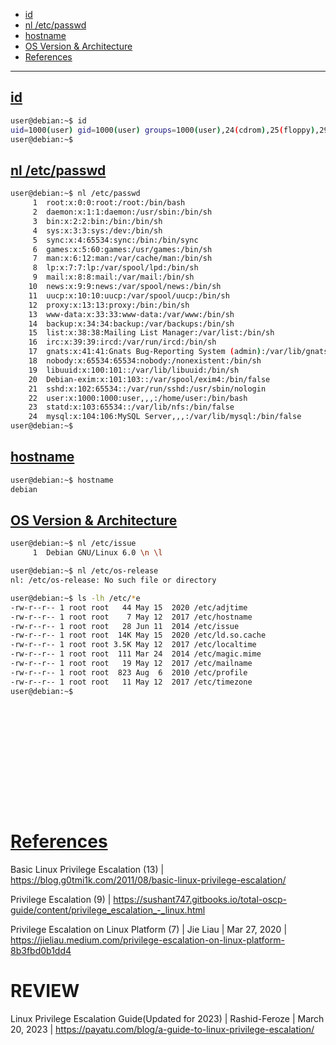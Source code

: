 - [id](#id)
- [nl /etc/passwd](#nl-etcpasswd)
- [hostname](#hostname)
- [OS Version & Architecture](#os-version--architecture)
- [References](#references)

-------------------------------------------

## [id](#id-1)
```sh
user@debian:~$ id
uid=1000(user) gid=1000(user) groups=1000(user),24(cdrom),25(floppy),29(audio),30(dip),44(video),46(plugdev)
user@debian:~$
```

## [nl /etc/passwd](#nl-etcpasswd-1)
```sh
user@debian:~$ nl /etc/passwd
     1  root:x:0:0:root:/root:/bin/bash
     2  daemon:x:1:1:daemon:/usr/sbin:/bin/sh
     3  bin:x:2:2:bin:/bin:/bin/sh
     4  sys:x:3:3:sys:/dev:/bin/sh
     5  sync:x:4:65534:sync:/bin:/bin/sync
     6  games:x:5:60:games:/usr/games:/bin/sh
     7  man:x:6:12:man:/var/cache/man:/bin/sh
     8  lp:x:7:7:lp:/var/spool/lpd:/bin/sh
     9  mail:x:8:8:mail:/var/mail:/bin/sh
    10  news:x:9:9:news:/var/spool/news:/bin/sh
    11  uucp:x:10:10:uucp:/var/spool/uucp:/bin/sh
    12  proxy:x:13:13:proxy:/bin:/bin/sh
    13  www-data:x:33:33:www-data:/var/www:/bin/sh
    14  backup:x:34:34:backup:/var/backups:/bin/sh
    15  list:x:38:38:Mailing List Manager:/var/list:/bin/sh
    16  irc:x:39:39:ircd:/var/run/ircd:/bin/sh
    17  gnats:x:41:41:Gnats Bug-Reporting System (admin):/var/lib/gnats:/bin/sh
    18  nobody:x:65534:65534:nobody:/nonexistent:/bin/sh
    19  libuuid:x:100:101::/var/lib/libuuid:/bin/sh
    20  Debian-exim:x:101:103::/var/spool/exim4:/bin/false
    21  sshd:x:102:65534::/var/run/sshd:/usr/sbin/nologin
    22  user:x:1000:1000:user,,,:/home/user:/bin/bash
    23  statd:x:103:65534::/var/lib/nfs:/bin/false
    24  mysql:x:104:106:MySQL Server,,,:/var/lib/mysql:/bin/false
user@debian:~$ 
```

## [hostname](#hostname-1)
```sh
user@debian:~$ hostname
debian
```

## [OS Version & Architecture](#os-version--architecture-1)
```sh
user@debian:~$ nl /etc/issue
     1  Debian GNU/Linux 6.0 \n \l

user@debian:~$ nl /etc/os-release
nl: /etc/os-release: No such file or directory

user@debian:~$ ls -lh /etc/*e
-rw-r--r-- 1 root root   44 May 15  2020 /etc/adjtime
-rw-r--r-- 1 root root    7 May 12  2017 /etc/hostname
-rw-r--r-- 1 root root   28 Jun 11  2014 /etc/issue
-rw-r--r-- 1 root root  14K May 15  2020 /etc/ld.so.cache
-rw-r--r-- 1 root root 3.5K May 12  2017 /etc/localtime
-rw-r--r-- 1 root root  111 Mar 24  2014 /etc/magic.mime
-rw-r--r-- 1 root root   19 May 12  2017 /etc/mailname
-rw-r--r-- 1 root root  823 Aug  6  2010 /etc/profile
-rw-r--r-- 1 root root   11 May 12  2017 /etc/timezone
user@debian:~$ 
```

## 
```sh

```

## 
```sh

```

## 
```sh

```

## 
```sh

```

## 
```sh

```

## 
```sh

```

# [References](#references-1)



Basic Linux Privilege Escalation (13) | https://blog.g0tmi1k.com/2011/08/basic-linux-privilege-escalation/

Privilege Escalation (9) | https://sushant747.gitbooks.io/total-oscp-guide/content/privilege_escalation_-_linux.html

Privilege Escalation on Linux Platform (7) | Jie Liau | Mar 27, 2020 | https://jieliau.medium.com/privilege-escalation-on-linux-platform-8b3fbd0b1dd4

# REVIEW

Linux Privilege Escalation Guide(Updated for 2023) | Rashid-Feroze | March 20, 2023 | https://payatu.com/blog/a-guide-to-linux-privilege-escalation/
